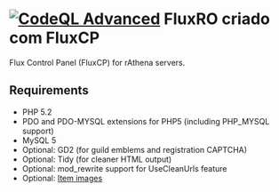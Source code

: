 [![CodeQL Advanced](https://github.com/ArturllVale/fluxRO/actions/workflows/codeql.yml/badge.svg?branch=main)](https://github.com/ArturllVale/fluxRO/actions/workflows/codeql.yml)
FluxRO criado com FluxCP
======

Flux Control Panel (FluxCP) for rAthena servers.

Requirements
---------
* PHP 5.2
* PDO and PDO-MYSQL extensions for PHP5 (including PHP_MYSQL support)
* MySQL 5
* Optional: GD2 (for guild emblems and registration CAPTCHA)
* Optional: Tidy (for cleaner HTML output)
* Optional: mod_rewrite support for UseCleanUrls feature
* Optional: [Item images](http://rathena.org/board/files/file/2509-item-images/)
